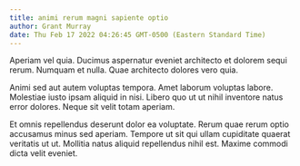 ```yaml
---
title: animi rerum magni sapiente optio
author: Grant Murray
date: Thu Feb 17 2022 04:26:45 GMT-0500 (Eastern Standard Time)
---
```

Aperiam vel quia. Ducimus aspernatur eveniet architecto et dolorem sequi rerum. Numquam et nulla. Quae architecto dolores vero quia.

 Animi sed aut autem voluptas tempora. Amet laborum voluptas labore. Molestiae iusto ipsam aliquid in nisi. Libero quo ut ut nihil inventore natus error dolores. Neque sit velit totam aperiam.

 Et omnis repellendus deserunt dolor ea voluptate. Rerum quae rerum optio accusamus minus sed aperiam. Tempore ut sit qui ullam cupiditate quaerat veritatis ut ut. Mollitia natus aliquid repellendus nihil est. Maxime commodi dicta velit eveniet.
